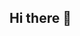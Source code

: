## Hi there 👋

<!--
**desocalc/DesoCalc** is a ✨ _special_ ✨ repository because its `README.md` (this file) appears on your GitHub profile.

Here are some ideas to get you started:

- 🔭 I’m currently working on ensuring that all moves, abilities, and pokemon are added to the database and that all properly pull.
- 🌱 I’m currently learning how to create new variables in order to make certain boosts calculate automatically.
